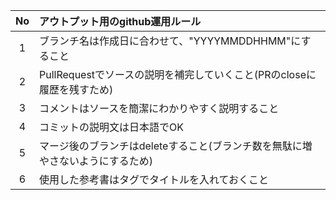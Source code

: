 | No | アウトプット用のgithub運用ルール                                     |
|:--:|:--------------------------------------------------------------|
| 1  | ブランチ名は作成日に合わせて、"YYYYMMDDHHMM"にすること                  |
| 2  | PullRequestでソースの説明を補完していくこと(PRのcloseに履歴を残すため)    |
| 3  | コメントはソースを簡潔にわかりやすく説明すること                           |
| 4  | コミットの説明文は日本語でOK                                        |
| 5  | マージ後のブランチはdeleteすること(ブランチ数を無駄に増やさないようにするため) |
| 6  | 使用した参考書はタグでタイトルを入れておくこと                           |
